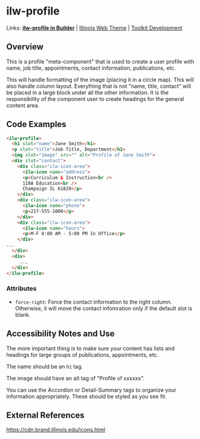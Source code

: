 # ilw-profile

Links: **[ilw-profile in Builder](https://builder3.toolkit.illinois.edu/component/ilw-profile/index.html)** | 
[Illinois Web Theme](https://webtheme.illinois.edu/) | 
[Toolkit Development](https://github.com/web-illinois/toolkit-management)

## Overview

This is a profile "meta-component" that is used to create a user profile with name, job title, appointments, contact information, publications, etc. 

This will handle formatting of the image (placing it in a circle map). This will also handle column layout. Everything that is not "name, title, contact" will be placed in a large block under all the other information. It is the responsibility of the component user to create headings for the general content area. 

## Code Examples

```html
<ilw-profile>
  <h1 slot="name">Jane Smith</h1>
  <p slot="title">Job Title, Department</h1>
  <img slot="image" src="" alt="Profile of Jane Smith">
  <div slot="contact">
    <div class="ilw-icon-area">
      <ilw-icon name="address">
      <p>Curriculum & Instruction<br />
      110A Education<br />
      Champaign IL 61820</p>
    </div>
    <div class="ilw-icon-area">
      <ilw-icon name="phone">
      <p>217-555-1000</p>
    </div>
    <div class="ilw-icon-area">
      <ilw-icon name="hours">
      <p>M-F 8:00 AM - 5:00 PM In Office</p>
    </div>
...
  </div>
  <div>
     ...
  </div>
</ilw-profile>
```

### Attributes

* `force-right`: Force the contact information to the right column. Otherwise, it will move the contact infomration only if the default slot is blank. 

## Accessibility Notes and Use

The more important thing is to make sure your content has lists and headings for large groups of publications, appointments, etc. 

The name should be an `h1` tag. 

The image should have an alt tag of "Profile of xxxxxx". 

You can use the Accordion or Detail-Summary tags to organize your information appropriately. These should be styled as you see fit. 

## External References

https://cdn.brand.illinois.edu/icons.html 